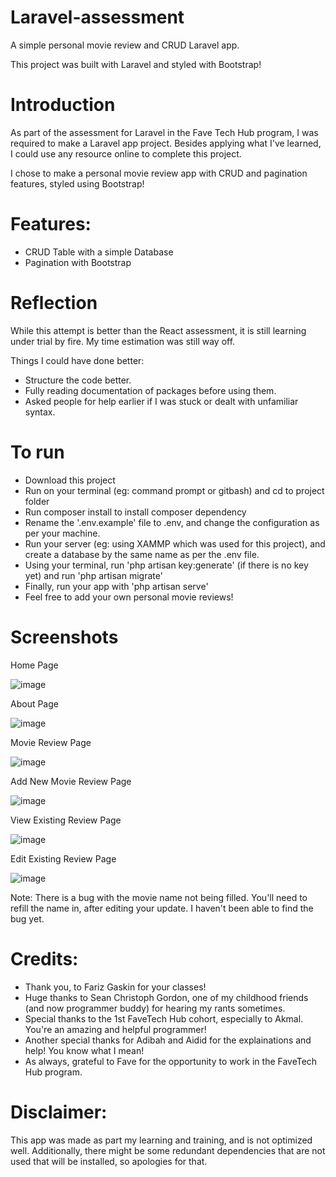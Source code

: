 # Laravel-assessment
A simple personal movie review and CRUD Laravel app.

This project was built with Laravel and styled with Bootstrap!

# Introduction
As part of the assessment for Laravel in the Fave Tech Hub program, I was required to make a Laravel app project.
Besides applying what I've learned, I could use any resource online to complete this project. 

I chose to make a personal movie review app with CRUD and pagination features, styled using Bootstrap!

# Features:
- CRUD Table with a simple Database
- Pagination with Bootstrap

# Reflection
While this attempt is better than the React assessment, it is still learning under trial by fire.
My time estimation was still way off.

Things I could have done better:
- Structure the code better.
- Fully reading documentation of packages before using them.
- Asked people for help earlier if I was stuck or dealt with unfamiliar syntax.


# To run
- Download this project
- Run on your terminal (eg: command prompt or gitbash) and cd to project folder
- Run composer install to install composer dependency
- Rename the '.env.example' file to .env, and change the configuration as per your machine.
- Run your server (eg: using XAMMP which was used for this project), and create a database by the same name as per the .env file.
- Using your terminal, run 'php artisan key:generate' (if there is no key yet) and run 'php artisan migrate'
- Finally, run your app with 'php artisan serve'
- Feel free to add your own personal movie reviews!

# Screenshots

Home Page

![image](https://user-images.githubusercontent.com/60967477/169031553-81354075-2ad4-4ab5-96d3-4eae9abc7ee6.png)

About Page

![image](https://user-images.githubusercontent.com/60967477/169031717-ee32b3a3-9ac1-448d-b305-c3dfd47ca3cd.png)

Movie Review Page

![image](https://user-images.githubusercontent.com/60967477/169031814-bc16bd83-e3a2-4bed-bd75-21685e61b814.png)

Add New Movie Review Page

![image](https://user-images.githubusercontent.com/60967477/169031992-9993088e-5a78-467e-9e2b-a724e119f761.png)

View Existing Review Page

![image](https://user-images.githubusercontent.com/60967477/169032387-b2913f81-babc-4b4c-a261-34cd83b1a0ce.png)

Edit Existing Review Page

![image](https://user-images.githubusercontent.com/60967477/169033820-aea5495f-5596-4ad7-ac19-90490c16418c.png)

Note: There is a bug with the movie name not being filled. You'll need to refill the name in, after editing your update. I haven't been able to find the bug yet. 


# Credits:
- Thank you, to Fariz Gaskin for your classes!
- Huge thanks to Sean Christoph Gordon, one of my childhood friends (and now programmer buddy) for hearing my rants sometimes.
- Special thanks to the 1st FaveTech Hub cohort, especially to Akmal. You're an amazing and helpful programmer!
- Another special thanks for Adibah and Aidid for the explainations and help! You know what I mean!
- As always, grateful to Fave for the opportunity to work in the FaveTech Hub program.

# Disclaimer:
This app was made as part my learning and training, and is not optimized well. Additionally, there might be some redundant dependencies that are not used that will be installed, so apologies for that.
